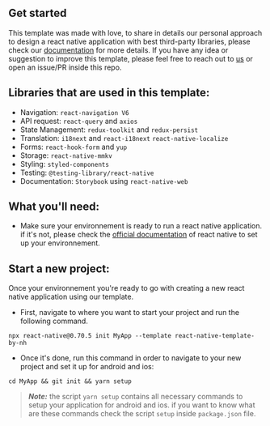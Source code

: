 ## Get started

This template was made with love, to share in details our personal approach to design a react native application with best third-party libraries, please check our [documentation](https://nawfalhaddi.github.io/react-native-template-by-nh/) for more details.
If you have any idea or suggestion to improve this template, please feel free to reach out to [us](https://www.linkedin.com/in/nawfalhaddi/) or open an issue/PR inside this repo.

## Libraries that are used in this template:

- Navigation: `react-navigation V6`
- API request: `react-query` and `axios`
- State Management: `redux-toolkit` and `redux-persist`
- Translation: `i18next` and `react-i18next` `react-native-localize`
- Forms: `react-hook-form` and `yup`
- Storage: `react-native-mmkv`
- Styling: `styled-components`
- Testing: `@testing-library/react-native`
- Documentation: `Storybook` using `react-native-web`

## What you'll need:

- Make sure your environnement is ready to run a react native application. if it's not, please check the [official documentation](https://reactnative.dev/docs/environment-setup) of react native to set up your environnement.

## Start a new project:

Once your environnement you're ready to go with creating a new react native application using our template.

- First, navigate to where you want to start your project and run the following command.

```
npx react-native@0.70.5 init MyApp --template react-native-template-by-nh
```

- Once it's done, run this command in order to navigate to your new project and set it up for android and ios:

```
cd MyApp && git init && yarn setup
```

> **_Note:_** the script `yarn setup` contains all necessary commands to setup your application for android and ios. if you want to know what are these commands check the script `setup` inside `package.json` file.
